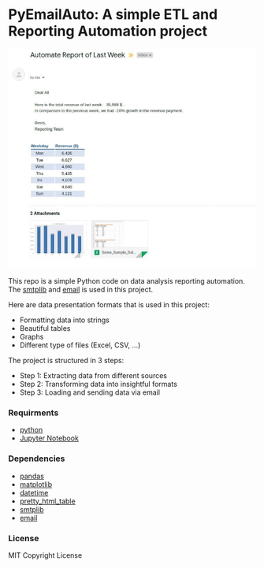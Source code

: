 # PyEmailAuto: A simple ETL and Reporting Automation project

![email]( https://github.com/sfamousavi/PyEmailAuto/blob/main/PyEmailAuto_Image1.jpg?raw=true)




This repo is a simple Python code on data analysis reporting automation. The [smtplib](https://docs.python.org/3/library/smtplib.html) and [email](https://docs.python.org/3/library/email.html) is used in this project. 

Here are data presentation formats that is used in this project:
* Formatting data into strings
* Beautiful tables
* Graphs
* Different type of files (Excel, CSV, ...)




The project is structured in 3 steps:
* Step 1: Extracting data from different sources
* Step 2: Transforming data into insightful formats
* Step 3: Loading and sending data via email




### Requirments
* [python](https://www.python.org/downloads/)
* [Jupyter Notebook](https://jupyter.org/)



### Dependencies
* [pandas](https://pandas.pydata.org/)
* [matplotlib](https://matplotlib.org/)
* [datetime](https://docs.python.org/3/library/datetime.html)
* [pretty_html_table](https://pypi.org/project/pretty-html-table/)
* [smtplib](https://docs.python.org/3/library/smtplib.html)
* [email](https://docs.python.org/3/library/email.html)



### License
MIT Copyright License

